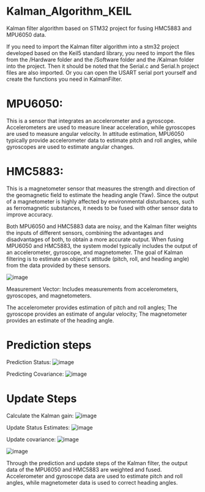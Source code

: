 # Kalman_Algorithm_KEIL 
Kalman filter algorithm based on STM32 project for fusing HMC5883 and MPU6050 data.

If you need to import the Kalman filter algorithm into a stm32 project developed based on the Keil5 standard library, you need to import the files from the /Hardware folder and the /Software folder and the /Kalman folder into the project.
Then it should be noted that the Serial.c and Serial.h project files are also imported. Or you can open the USART serial port yourself and create the functions you need in KalmanFilter.

# MPU6050:
This is a sensor that integrates an accelerometer and a gyroscope. Accelerometers are used to measure linear acceleration, while gyroscopes are used to measure angular velocity. In attitude estimation, MPU6050 typically provide accelerometer data to estimate pitch and roll angles, while gyroscopes are used to estimate angular changes.

# HMC5883: 
This is a magnetometer sensor that measures the strength and direction of the geomagnetic field to estimate the heading angle (Yaw). Since the output of a magnetometer is highly affected by environmental disturbances, such as ferromagnetic substances, it needs to be fused with other sensor data to improve accuracy.

Both MPU6050 and HMC5883 data are noisy, and the Kalman filter weights the inputs of different sensors, combining the advantages and disadvantages of both, to obtain a more accurate output.
When fusing MPU6050 and HMC5883, the system model typically includes the output of an accelerometer, gyroscope, and magnetometer. The goal of Kalman filtering is to estimate an object's attitude (pitch, roll, and heading angle) from the data provided by these sensors.

![image](https://github.com/user-attachments/assets/cf40ed9a-9a7b-40db-ac77-4308bc20979a)

Measurement Vector: Includes measurements from accelerometers, gyroscopes, and magnetometers.

The accelerometer provides estimation of pitch and roll angles;
The gyroscope provides an estimate of angular velocity;
The magnetometer provides an estimate of the heading angle.

# Prediction steps
Prediction Status:
![image](https://github.com/user-attachments/assets/bd268f13-6b2d-4f68-a7b2-b2a159f36e03)

Predicting Covariance:
![image](https://github.com/user-attachments/assets/f9f26495-9948-4595-8e90-bcb7402636e7)

# Update Steps
Calculate the Kalman gain:
![image](https://github.com/user-attachments/assets/b8363c6c-1cdc-4d07-8d87-e94a0c89dfb4)

Update Status Estimates:
![image](https://github.com/user-attachments/assets/5e9fea46-50c2-44a0-beca-450ee0fb5203)

Update covariance:
![image](https://github.com/user-attachments/assets/774f19a8-0c17-433a-b6bd-c9997b085213)

![image](https://github.com/user-attachments/assets/75f0c143-e03b-4d25-9550-6404587c4004)

Through the prediction and update steps of the Kalman filter, the output data of the MPU6050 and HMC5883 are weighted and fused. Accelerometer and gyroscope data are used to estimate pitch and roll angles, while magnetometer data is used to correct heading angles.


